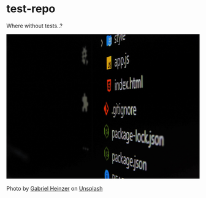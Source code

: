 # test-repo

Where without tests..?

![structure](images/test-repo.jpg)

Photo by <a href="https://unsplash.com/@6heinz3r?utm_content=creditCopyText&utm_medium=referral&utm_source=unsplash">Gabriel Heinzer</a> on <a href="https://unsplash.com/photos/a-close-up-of-a-computer-screen-with-a-bunch-of-words-on-it-EUzk9BIEq6M?utm_content=creditCopyText&utm_medium=referral&utm_source=unsplash">Unsplash</a>
